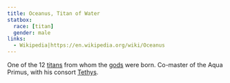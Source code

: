 ```yaml
---
title: Oceanus, Titan of Water
statbox:
  race: [titan]
  gender: male
links:
  - Wikipedia|https://en.wikipedia.org/wiki/Oceanus
---
```


One of the 12 [titans](../creatures/titans) from whom the [gods](../creatures/eternals) were born. Co-master of the Aqua Primus, with his consort [Tethys](tethys).
